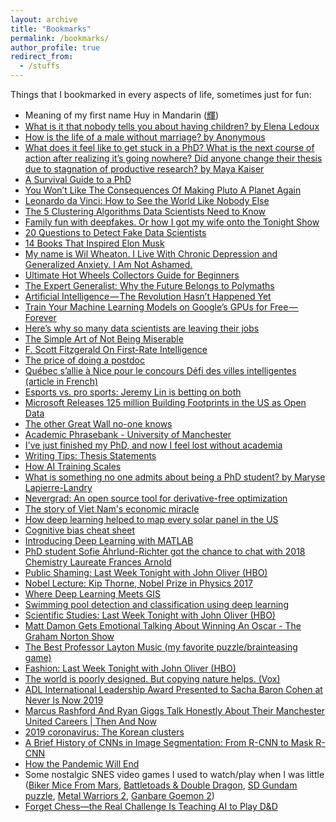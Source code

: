 ```yaml
---
layout: archive
title: "Bookmarks"
permalink: /bookmarks/
author_profile: true
redirect_from:
  - /stuffs
---
```


Things that I bookmarked in every aspects of life, sometimes just for fun:

<!-- <ul><li><font face="trebuchet ms, sans-serif" size="3">Meaning of my first name Huy in Mandarin </font><span style="font-family:trebuchet ms,sans-serif;font-size:small"></span><span style="font-family:trebuchet ms,sans-serif;color:rgb(0,0,0)"><a href="">(輝)</a></span></li> -->
<!-- <li><font face="trebuchet ms, sans-serif" size="3" style="white-space:pre-wrap;background-color:rgb(245,248,250)"><a href="" style="white-space:pre-wrap;background-color:rgb(245,248,250)">What is it that nobody tells you about having children? by Elena Ledoux</a></font></li>
<li><a href=""><font face="trebuchet ms, sans-serif" size="3">How is the life of a male without marriage? by Anonymous&nbsp;</font></a></li>
<li><font face="trebuchet ms, sans-serif" size="3"><a href="http://qr.ae/TUTqGO">What does it feel like to get stuck in a PhD? What is the next course of action after realizing it’s going nowhere? Did anyone change their thesis due to stagnation of productive research? by Maya Kaiser&nbsp;</a></font></li>
<li><font face="trebuchet ms, sans-serif" size="3"><a href="http://karpathy.github.io/2016/09/07/phd/">A Survival Guide to a PhD</a></font></li>
<li><a href="" style="letter-spacing:-0.015em"><font color="#3d85c6" face="trebuchet ms, sans-serif" size="3">You Won’t Like The Consequences Of Making Pluto A Planet&nbsp;Again</font></a></li>
<li><a href="" style="letter-spacing:-0.21px"><font face="trebuchet ms, sans-serif" size="3">Leonardo da Vinci: How to See the World Like Nobody Else</font></a></li>
<li><a href="" style="letter-spacing:-0.24px;background-color:transparent"><font face="trebuchet ms, sans-serif" size="3">The 5 Clustering Algorithms Data Scientists Need to Know</font></a></li>
<li><a href="" style="letter-spacing:-0.24px"><font face="trebuchet ms, sans-serif" size="3">Family fun with deepfakes. Or how I got my wife onto the Tonight Show</font></a></li>
<li><a href="" style="letter-spacing:-0.24px"><font face="trebuchet ms, sans-serif" size="3">20 Questions to Detect Fake Data Scientists</font></a></li>
<li><a href=""><font face="trebuchet ms, sans-serif" size="3">14 Books That Inspired Elon Musk</font></a></li>
<li><a href=""><font face="trebuchet ms, sans-serif" size="3">My name is Wil Wheaton. I Live With Chronic Depression and Generalized Anxiety. I Am Not Ashamed.</font></a></li> -->
<!-- <li><a href=""><font face="trebuchet ms, sans-serif" size="3">Ultimate Hot Wheels Collectors Guide for Beginners</font></a></li>
<li><a href=""><font face="trebuchet ms, sans-serif" size="3">The Expert Generalist: Why the Future Belongs to Polymaths</font></a></li>
<li><a href=""><font face="trebuchet ms, sans-serif" size="3">Artificial Intelligence — The Revolution Hasn’t Happened Yet</font></a></li>
<li><a href=""><font face="trebuchet ms, sans-serif" size="3">Train Your Machine Learning Models on Google’s GPUs for Free — Forever</font></a></li> -->
<!-- <li><a href=""><font face="trebuchet ms, sans-serif" size="3">Here’s why so many data scientists are leaving their jobs</font></a></li>
<li><a href=""><font face="trebuchet ms, sans-serif" size="3">The Simple Art of Not Being Miserable</font></a></li>
<li><a href=""><font face="trebuchet ms, sans-serif" size="3">F. Scott Fitzgerald On First-Rate Intelligence</font></a></li>
<li><a href=""><font face="trebuchet ms, sans-serif" size="3">The price of doing a postdoc</font></a></li>
<li><font face="trebuchet ms, sans-serif" size="3"><a href="">Québec s’allie à Nice pour le concours Défi des villes intelligentes</a><span style="background-color:transparent">&nbsp;(article in French)</span></font></li>
<li><a href=""><font face="trebuchet ms, sans-serif" size="3">Esports vs. pro sports: Jeremy Lin is betting on both</font></a></li>
<li><a href=""><font face="trebuchet ms, sans-serif" size="3">Microsoft Releases 125 million Building Footprints in the US as Open Data</font></a></li> -->
<!-- <li><a href=""><font face="trebuchet ms, sans-serif" size="3">The other Great Wall no-one knows</font></a></li>
<li><a href=""><font face="trebuchet ms, sans-serif" size="3">Academic Phrasebank - University of Manchester</font></a></li>
<li><a href=""><font face="trebuchet ms, sans-serif" size="3">I've just finished my PhD, and now I feel lost without academia</font></a></li>
<li><a href=""><font face="trebuchet ms, sans-serif" size="3">Writing Tips: Thesis Statements</font></a></li>
<li><a href=""><font face="trebuchet ms, sans-serif" size="3">How AI Training Scales</font></a></li>
<li><a href=""><font face="trebuchet ms, sans-serif" size="3">What is something no one admits about being a PhD student? by Maryse Lapierre-Landry&nbsp;</font></a></li>
<li><a href=""><font face="trebuchet ms, sans-serif" size="3">Nevergrad: An open source tool for derivative-free optimization</font></a></li>
<li><a href=""><font face="trebuchet ms, sans-serif" size="3">The story of Viet Nam's economic miracle</font></a></li> -->
<!-- <li><a href=""><font face="trebuchet ms, sans-serif" size="3">How deep learning helped to map every solar panel in the US</font></a></li>
<li><a href=""><font face="trebuchet ms, sans-serif" size="3">Cognitive bias cheat sheet</font></a></li>
<li><a href=""><font face="trebuchet ms, sans-serif" size="3">Introducing Deep Learning&nbsp;<span style="background-color:transparent">with MATLAB</span></font></a></li> -->
<!-- <li><a href="" style="background-color:transparent"><font face="trebuchet ms, sans-serif" size="3">PhD student Sofie Ährlund-Richter got the chance to chat with 2018 Chemistry Laureate Frances Arnold</font></a></li>
<li><a href=""><font face="trebuchet ms, sans-serif" size="3">Public Shaming: Last Week Tonight with John Oliver (HBO)</font></a></li>
<li><a href=""><font face="trebuchet ms, sans-serif" size="3">Nobel Lecture: Kip Thorne, Nobel Prize in Physics 2017</font></a></li>
<li><a href=""><font face="trebuchet ms, sans-serif" size="3">Where Deep Learning Meets GIS</font></a></li>
<li><a href=""><font face="trebuchet ms, sans-serif" size="3">Swimming pool detection and classification using deep learning</font></a></li>
<li><a href=""><font face="trebuchet ms, sans-serif" size="3">Scientific Studies: Last Week Tonight with John Oliver (HBO)</font></a></li>
<li><a href=""><font face="trebuchet ms, sans-serif" size="3">Matt Damon Gets Emotional Talking About Winning An Oscar - The Graham Norton Show</font></a></li> -->
<!-- <li><font face="trebuchet ms, sans-serif" size="3"><a href="">The Best Professor Layton Music</a><span style="background-color:transparent">&nbsp;(my favorite puzzle/brainteasing game)</span></font></li>
<li><a href=""><font face="trebuchet ms, sans-serif" size="3">Fashion: Last Week Tonight with John Oliver (HBO)</font></a></li>
<li><a href=""><font face="trebuchet ms, sans-serif" size="3">The world is poorly designed. But copying nature helps. (Vox)</font></a></li>
<li><font face="trebuchet ms, sans-serif" size="3" style="font-variant:var(--ytd-video-primary-info-renderer-title-font-variant,inherit)"><a href="" style="font-variant:var(--ytd-video-primary-info-renderer-title-font-variant,inherit)">ADL International Leadership Award Presented to Sacha Baron Cohen at Never Is Now 2019</a></font></li> 
<li><span style="background-color:transparent"><font face="trebuchet ms, sans-serif" size="3"><a href="">Marcus Rashford And Ryan Giggs Talk Honestly About Their Manchester United Careers | Then And Now</a></font></span></li>
<li><span style="background-color:transparent"><font face="trebuchet ms, sans-serif" size="3"><a href="">2019 coronavirus:&nbsp;The Korean clusters</a></font></span></li>
<li><span style="background-color:transparent"><font face="trebuchet ms, sans-serif" size="3"><a href="">A Brief History of CNNs in Image Segmentation: From R-CNN to Mask R-CNN</a></font></span></li>
<li><span style="background-color:transparent"><font face="trebuchet ms, sans-serif" size="3"><a href="">How the Pandemic Will End</a></font></span></li> 
<li><span style="background-color:transparent"><font face="trebuchet ms, sans-serif" size="3">Some&nbsp;nostalgic SNES video games I used to watch/play when I was little (<a href="">Biker Mice From Mars</a>, <a href="">Battletoads &amp; Double Dragon</a>, <a href=">SD Gundam puzzle</a>, <a href="">Metal Warriors 2</a>,&nbsp;</font></span><font face="trebuchet ms, sans-serif" size="3"><a href="">Ganbare Goemon 2</a><span style="color:var(--ytd-video-primary-info-renderer-title-color,var(--yt-spec-text-primary));font-variant:var(--ytd-video-primary-info-renderer-title-font-variant,inherit);background-color:transparent">)</span></font></li>
<li><span style="background-color:transparent"><font face="trebuchet ms, sans-serif" size="3"><a href="">Forget Chess—the Real Challenge Is Teaching AI to Play D&amp;D</a></font></span></li></ul>-->
 

- Meaning of my first name Huy in Mandarin ([輝](https://en.wiktionary.org/wiki/%E8%BC%9D))
- [What is it that nobody tells you about having children? by Elena Ledoux](http://qr.ae/TUTqGe)
- [How is the life of a male without marriage? by Anonymous ](http://qr.ae/TUTqGH)
- [What does it feel like to get stuck in a PhD? What is the next course of action after realizing it’s going nowhere? Did anyone change their thesis due to stagnation of productive research? by Maya Kaiser ](https://medium.com/personal-growth/leonardo-da-vinci-how-to-see-the-world-like-nobody-else-7eb9d60dacac)
- [A Survival Guide to a PhD](http://karpathy.github.io/2016/09/07/phd/)
- [You Won’t Like The Consequences Of Making Pluto A Planet Again](https://medium.com/starts-with-a-bang/you-wont-like-the-consequences-of-making-pluto-a-planet-again-3019b2077129)
- [Leonardo da Vinci: How to See the World Like Nobody Else]()
- [The 5 Clustering Algorithms Data Scientists Need to Know](https://towardsdatascience.com/the-5-clustering-algorithms-data-scientists-need-to-know-a36d136ef68)
- [Family fun with deepfakes. Or how I got my wife onto the Tonight Show](https://towardsdatascience.com/family-fun-with-deepfakes-or-how-i-got-my-wife-onto-the-tonight-show-a4454775c011)
- [20 Questions to Detect Fake Data Scientists](https://www.kdnuggets.com/2016/01/20-questions-to-detect-fake-data-scientists.html)
- [14 Books That Inspired Elon Musk](http://time.com/4122837/elon-musk-book-recommendations/)
- [My name is Wil Wheaton. I Live With Chronic Depression and Generalized Anxiety. I Am Not Ashamed.](https://medium.com/@wilw/my-name-is-wil-wheaton-i-live-with-chronic-depression-and-generalized-anxiety-i-am-not-ashamed-8f693f9c0af1)
- [Ultimate Hot Wheels Collectors Guide for Beginners](http://blog.wheelsbywovka.com/ultimate-hot-wheels-collectors-guide-beginners-2016-edition/)
- [The Expert Generalist: Why the Future Belongs to Polymaths](https://medium.com/@ztrana/the-expert-generalist-why-the-future-belongs-to-polymaths-46b0e9edc7bc)
- [Artificial Intelligence — The Revolution Hasn’t Happened Yet](https://medium.com/@mijordan3/artificial-intelligence-the-revolution-hasnt-happened-yet-5e1d5812e1e7)
- [Train Your Machine Learning Models on Google’s GPUs for Free — Forever](https://hackernoon.com/train-your-machine-learning-models-on-googles-gpus-for-free-forever-a41bd309d6ad)
- [Here’s why so many data scientists are leaving their jobs](https://towardsdatascience.com/why-so-many-data-scientists-are-leaving-their-jobs-a1f0329d7ea4)
- [The Simple Art of Not Being Miserable](https://medium.com/personal-growth/the-simple-art-of-not-being-miserable-b374f42bc318)
- [F. Scott Fitzgerald On First-Rate Intelligence](https://medium.com/personal-growth/f-scott-fitzgerald-on-first-rate-intelligence-7cf8ea002794)
- [The price of doing a postdoc](http://www.sciencemag.org/careers/2017/01/price-doing-postdoc?utm_source=sciencemagazine&amp;utm_medium=facebook-text&amp;utm_campaign=postdocprice-10365)
- [Québec s’allie à Nice pour le concours Défi des villes intelligentes (article in French)](https://www.lesoleil.com/actualite/quebec-sallie-a-nice-pour-le-concours-defi-des-villes-intelligentes-0780e6eaa1f92724d00f70c417b0a8b8)
- [Esports vs. pro sports: Jeremy Lin is betting on both](https://qz.com/1438337/esports-vs-pro-sports-jeremy-lin-is-betting-on-both/)
- [Microsoft Releases 125 million Building Footprints in the US as Open Data](https://blogs.bing.com/maps/2018-06/microsoft-releases-125-million-building-footprints-in-the-us-as-open-data)
- [The other Great Wall no-one knows](https://www.bbc.com/reel/video/p06jpl8v/The-other-Great-Wall-no--one-knows)
- [Academic Phrasebank - University of Manchester](http://www.phrasebank.manchester.ac.uk/)
- [I've just finished my PhD, and now I feel lost without academia](https://www.theguardian.com/education/2018/sep/28/ive-just-finished-my-phd-and-now-i-feel-lost-without-academia)
- [Writing Tips: Thesis Statements](http://www.cws.illinois.edu/workshop/writers/tips/thesis/)
- [How AI Training Scales](https://blog.openai.com/science-of-ai/)
- [What is something no one admits about being a PhD student? by Maryse Lapierre-Landry ](https://www.quora.com/What-is-something-no-one-admits-about-being-a-PhD-student/answer/Maryse-Lapierre-Landry?ch=2)
- [Nevergrad: An open source tool for derivative-free optimization](https://code.fb.com/ai-research/nevergrad/)
- [The story of Viet Nam's economic miracle](https://www.weforum.org/agenda/2018/09/how-vietnam-became-an-economic-miracle?utm_source=Facebook%20Videos&amp;utm_medium=Facebook%20Videos&amp;utm_campaign=Facebook%20Video%20Blogs)
- [How deep learning helped to map every solar panel in the US](https://www.technologyreview.com/the-download/612650/how-deep-learning-helped-to-map-every-solar-panel-in-the-us/?utm_source=facebook&amp;utm_medium=tr_social&amp;utm_campaign=site_visitor.unpaid.engagement&amp;fbclid=IwAR34HrOqrQyI8kYIunly7UG5O_wpmYRaWciVDm8-dTHpORyhWO_CwqO4otg&amp;fbclid=IwAR0YthBo73huTSeaYrxu-s04oQCN-R-1zdMba5Xi0KrxPiWPMYQJtByPYU8)
- [Cognitive bias cheat sheet](https://betterhumans.coach.me/cognitive-bias-cheat-sheet-55a472476b18?fbclid=IwAR3KTjMJbN8j0IMt9hvyegRFF8P2xVw8tLBGnMgS6J6nCeYBE_3YxIYaS4M)
- [Introducing Deep Learning with MATLAB](https://www.mathworks.com/content/dam/mathworks/tag-team/Objects/d/80879v00_Deep_Learning_ebook.pdf)
- [PhD student Sofie Ährlund-Richter got the chance to chat with 2018 Chemistry Laureate Frances Arnold](https://www.facebook.com/nobelprize/videos/2206766369584574/)
- [Public Shaming: Last Week Tonight with John Oliver (HBO)](https://youtu.be/Yq7Eh6JTKIg)
- [Nobel Lecture: Kip Thorne, Nobel Prize in Physics 2017](https://www.youtube.com/watch?v=TZLvEp_xjnY)
- [Where Deep Learning Meets GIS](https://www.esri.com/about/newsroom/arcwatch/where-deep-learning-meets-gis/?adumkts=social&amp;utm_source=social&amp;aduc=social&amp;adum=external&amp;aduSF=twitter&amp;aduca=social_branding&amp;aduco=arcwatch_deep_learning_GIS&amp;aduat=webpage&amp;sf_id=701f2000000n9YHAAY&amp;adbsc=social_branding_20190625_2790191&amp;adbid=1143567288857026560&amp;adbpl=tw&amp;adbpr=16132791)
- [Swimming pool detection and classification using deep learning](https://medium.com/geoai/swimming-pool-detection-and-classification-using-deep-learning-aaf4a3a5e652)
- [Scientific Studies: Last Week Tonight with John Oliver (HBO)](https://www.youtube.com/watch?v=0Rnq1NpHdmw)
- [Matt Damon Gets Emotional Talking About Winning An Oscar - The Graham Norton Show](https://www.youtube.com/watch?v=Jf4hSjUNInU)
- [The Best Professor Layton Music (my favorite puzzle/brainteasing game)](https://www.youtube.com/watch?v=PdBjCkWXbls)
- [Fashion: Last Week Tonight with John Oliver (HBO)](https://www.youtube.com/watch?v=VdLf4fihP78)
- [The world is poorly designed. But copying nature helps. (Vox)](https://www.youtube.com/watch?v=iMtXqTmfta0)
- [ADL International Leadership Award Presented to Sacha Baron Cohen at Never Is Now 2019](https://youtu.be/ymaWq5yZIYM)
- [Marcus Rashford And Ryan Giggs Talk Honestly About Their Manchester United Careers | Then And Now](https://www.youtube.com/watch?v=OVZzukNBR8k)
- [2019 coronavirus: The Korean clusters](https://graphics.reuters.com/CHINA-HEALTH-SOUTHKOREA-CLUSTERS/0100B5G33SB/index.html)
- [A Brief History of CNNs in Image Segmentation: From R-CNN to Mask R-CNN](https://blog.athelas.com/a-brief-history-of-cnns-in-image-segmentation-from-r-cnn-to-mask-r-cnn-34ea83205de4)
- [How the Pandemic Will End](https://www.theatlantic.com/health/archive/2020/03/how-will-coronavirus-end/608719/?linkId=85439737)
- Some nostalgic SNES video games I used to watch/play when I was little ([Biker Mice From Mars](https://www.youtube.com/watch?v=C_-RLtfSEi4), [Battletoads & Double Dragon](https://www.youtube.com/watch?v=ofTWPtv8X5c), [SD Gundam puzzle](https://www.youtube.com/watch?v=aiwrqFwEFtA"), [Metal Warriors 2](https://www.youtube.com/watch?v=VNQ6Qf7krKI), [Ganbare Goemon 2](https://www.youtube.com/watch?v=ob648xBCMEw))
- [Forget Chess—the Real Challenge Is Teaching AI to Play D&D](https://www.wired.com/story/forget-chess-real-challenge-teaching-ai-play-dandd/)

